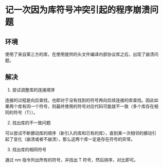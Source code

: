 # 记一次因为库符号冲突引起的程序崩溃问题

## 环境

使用了来自第三方的库，在使用提供的头文件编译内部协议库之后，出现了崩溃问题。

## 解决

1. 尝试调整库的连接顺序

连接的过程是向后查找，也即对于没有找到的符号再向后续连接的库查找。因此如果两个库有同一个符号，则最终使用的符号对应代码可能就不一致（多个库存在相同的符号（T））。

2. 找出库的不一致问题

可以尝试不断挪动库的顺序（新引入的库和已有的库），直到某一次相邻的挪动引起了变化（崩溃或者不崩溃），那么这两个库一定是存在符号的异常。

3. 找出库的相同符号

通过 nm 指令列出所有的符号，并找出 T 符号，然后排序，对比即可。